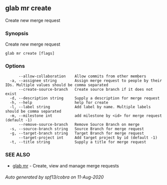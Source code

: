 ## glab mr create

Create new merge request

### Synopsis

Create new merge request

```
glab mr create [flags]
```

### Options

```
      --allow-collaboration    Allow commits from other members
  -a, --assignee string        Assign merge request to people by their IDs. Multiple values should be comma separated 
      --create-source-branch   Create source branch if it does not exist
  -d, --description string     Supply a description for merge request
  -h, --help                   help for create
  -l, --label string           Add label by name. Multiple labels should be comma separated
  -m, --milestone int          add milestone by <id> for merge request (default -1)
      --remove-source-branch   Remove Source Branch on merge
  -s, --source-branch string   Source Branch for merge request
  -g, --target-branch string   Target Branch for merge request
      --target-project int     Add target project by id (default -1)
  -t, --title string           Supply a title for merge request
```

### SEE ALSO

* [glab mr](glab_mr.md)	 - Create, view and manage merge requests

###### Auto generated by spf13/cobra on 11-Aug-2020
